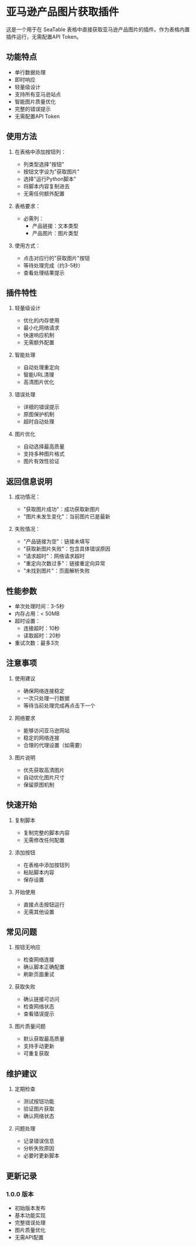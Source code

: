 # 亚马逊产品图片获取插件

这是一个用于在 SeaTable 表格中直接获取亚马逊产品图片的插件。作为表格内置插件运行，无需配置API Token。

## 功能特点

- 单行数据处理
- 即时响应
- 轻量级设计
- 支持所有亚马逊站点
- 智能图片质量优化
- 完整的错误提示
- 无需配置API Token

## 使用方法

1. 在表格中添加按钮列：
   - 列类型选择"按钮"
   - 按钮文字设为"获取图片"
   - 选择"运行Python脚本"
   - 将脚本内容复制进去
   - 无需任何额外配置

2. 表格要求：
   - 必需列：
     - 产品链接：文本类型
     - 产品图片：图片类型

3. 使用方式：
   - 点击对应行的"获取图片"按钮
   - 等待处理完成（约3-5秒）
   - 查看处理结果提示

## 插件特性

1. 轻量级设计
   - 优化的内存使用
   - 最小化网络请求
   - 快速响应机制
   - 无需额外配置

2. 智能处理
   - 自动处理重定向
   - 智能URL清理
   - 高清图片优化

3. 错误处理
   - 详细的错误提示
   - 原图保护机制
   - 超时自动处理

4. 图片优化
   - 自动选择最高质量
   - 支持多种图片格式
   - 图片有效性验证

## 返回信息说明

1. 成功情况：
   - "获取图片成功"：成功获取新图片
   - "图片未发生变化"：当前图片已是最新

2. 失败情况：
   - "产品链接为空"：链接未填写
   - "获取新图片失败"：包含具体错误原因
   - "请求超时"：网络请求超时
   - "重定向次数过多"：链接重定向异常
   - "未找到图片"：页面解析失败

## 性能参数

- 单次处理时间：3-5秒
- 内存占用：< 50MB
- 超时设置：
  - 连接超时：10秒
  - 读取超时：20秒
- 重试次数：最多3次

## 注意事项

1. 使用建议
   - 确保网络连接稳定
   - 一次只处理一行数据
   - 等待当前处理完成再点击下一个

2. 网络要求
   - 能够访问亚马逊网站
   - 稳定的网络连接
   - 合理的代理设置（如需要）

3. 图片说明
   - 优先获取高清图片
   - 自动优化图片尺寸
   - 保留原图机制

## 快速开始

1. 复制脚本
   - 复制完整的脚本内容
   - 无需修改任何配置

2. 添加按钮
   - 在表格中添加按钮列
   - 粘贴脚本内容
   - 保存设置

3. 开始使用
   - 直接点击按钮运行
   - 无需其他设置

## 常见问题

1. 按钮无响应
   - 检查网络连接
   - 确认脚本正确配置
   - 刷新页面重试

2. 获取失败
   - 确认链接可访问
   - 检查网络状态
   - 查看错误提示

3. 图片质量问题
   - 默认获取最高质量
   - 支持手动更新
   - 可重复获取

## 维护建议

1. 定期检查
   - 测试按钮功能
   - 验证图片获取
   - 确认网络状态

2. 问题处理
   - 记录错误信息
   - 分析失败原因
   - 必要时更新脚本

## 更新记录

### 1.0.0 版本
- 初始版本发布
- 基本功能实现
- 完整错误处理
- 图片质量优化
- 无需API配置 
